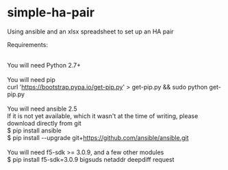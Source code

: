 # simple-ha-pair
Using ansible and an xlsx spreadsheet to set up an HA pair

Requirements:<br><br>

You will need Python 2.7+<br><br>
You will need pip<br>
curl 'https://bootstrap.pypa.io/get-pip.py' > get-pip.py && sudo python get-pip.py
<br><br>
You will need ansible 2.5 <br> If it is not yet available, which it wasn't at the time of writing,  please download directly from git <br>
$ pip install ansible <br>
$ pip install --upgrade git+https://github.com/ansible/ansible.git
<br><br>
You will need f5-sdk >= 3.0.9, and a few other modules
<br>
$ pip install f5-sdk=3.0.9 bigsuds netaddr deepdiff request






